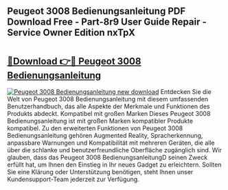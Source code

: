 ## Peugeot 3008 Bedienungsanleitung PDF Download Free - Part-8r9 User Guide Repair - Service Owner Edition nxTpX

# <h2><a href="http://df1fbqy.blite.top/?on=Peugeot+3008+Bedienungsanleitung">🔗Download 👉🔴 Peugeot 3008 Bedienungsanleitung</a></h2>

[![Peugeot 3008 Bedienungsanleitung new download](https://i.imgur.com/lujVjoI.png)](http://df1fbqy.blite.top/?on=Peugeot+3008+Bedienungsanleitung)
Entdecken Sie die Welt von Peugeot 3008 Bedienungsanleitung mit diesem umfassenden Benutzerhandbuch, das alle Aspekte der Merkmale und Funktionen des Produkts abdeckt. Kompatibel mit großen Marken Dieses Peugeot 3008 Bedienungsanleitung ist mit großen Marken kompatibler Produkte kompatibel. Zu den erweiterten Funktionen von Peugeot 3008 Bedienungsanleitung gehören Augmented Reality, Spracherkennung, anpassbare Warnungen und Kompatibilität mit mehreren Geräten, die alle über die schlanke und benutzerfreundliche Oberfläche zugänglich sind. Wir glauben, dass das Peugeot 3008 BedienungsanleitungD seinen Zweck erfüllt hat, um Ihnen den Einstieg in Ihr neues Gadget zu erleichtern. Sollten Sie eine Klärung oder Unterstützung benötigen, steht Ihnen unser Kundensupport-Team jederzeit zur Verfügung.
